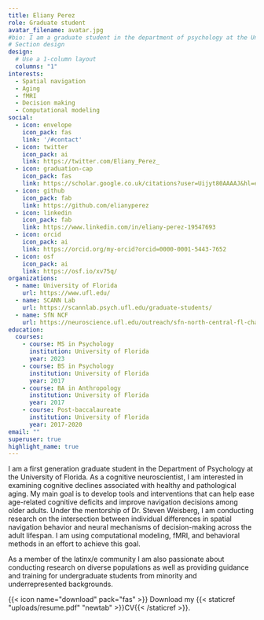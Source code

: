 ```yaml
---
title: Eliany Perez
role: Graduate student
avatar_filename: avatar.jpg
#bio: I am a graduate student in the department of psychology at the University of Florida working with Dr. Steven Weisberg.
# Section design
design:
  # Use a 1-column layout
  columns: "1"
interests:
  - Spatial navigation
  - Aging
  - fMRI
  - Decision making
  - Computational modeling
social:
  - icon: envelope
    icon_pack: fas
    link: '/#contact'
  - icon: twitter
    icon_pack: ai
    link: https://twitter.com/Eliany_Perez_
  - icon: graduation-cap
    icon_pack: fas
    link: https://scholar.google.co.uk/citations?user=Uijyt80AAAAJ&hl=en
  - icon: github
    icon_pack: fab
    link: https://github.com/elianyperez
  - icon: linkedin
    icon_pack: fab
    link: https://www.linkedin.com/in/eliany-perez-19547693
  - icon: orcid
    icon_pack: ai
    link: https://orcid.org/my-orcid?orcid=0000-0001-5443-7652
  - icon: osf
    icon_pack: ai
    link: https://osf.io/xv75q/
organizations:
  - name: University of Florida
    url: https://www.ufl.edu/
  - name: SCANN Lab
    url: https://scannlab.psych.ufl.edu/graduate-students/
  - name: SfN NCF
    url: https://neuroscience.ufl.edu/outreach/sfn-north-central-fl-chapter/
education:
  courses:
    - course: MS in Psychology
      institution: University of Florida
      year: 2023
    - course: BS in Psychology
      institution: University of Florida
      year: 2017
    - course: BA in Anthropology
      institution: University of Florida
      year: 2017
    - course: Post-baccalaureate
      institution: University of Florida
      year: 2017-2020
email: ""
superuser: true
highlight_name: true
---
```

I am a first generation graduate student in the Department of Psychology at the University of Florida. As a cognitive neuroscientist, I am interested in examining cognitive declines associated with healthy and pathological aging. My main goal is to develop tools and interventions that can  help ease age-related cognitive deficits and improve navigation decisions among older adults. Under the mentorship of Dr. Steven Weisberg, I am conducting research on the intersection between individual differences in spatial navigation behavior and neural mechanisms of decision-making across the adult lifespan. I am using computational modeling, fMRI, and behavioral methods in an effort to achieve this goal.

As a member of the latinx/e community I am also passionate about conducting research on diverse populations as well as providing guidance and training for undergraduate students from minority and underrepresented backgrounds.

{{< icon name="download" pack="fas" >}} Download my {{< staticref "uploads/resume.pdf" "newtab" >}}CV{{< /staticref >}}.
